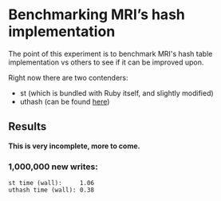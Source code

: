 # Benchmarking MRI’s hash implementation

The point of this experiment is to benchmark MRI's hash table implementation vs others to see if it can be improved upon.

Right now there are two contenders:

- st (which is bundled with Ruby itself, and slightly modified)
- uthash (can be found [here](https://github.com/troydhanson/uthash))

## Results

__This is very incomplete, more to come.__

### 1,000,000 new writes:

```
st time (wall):     1.06
uthash time (wall): 0.38
```
